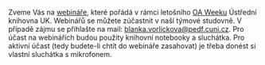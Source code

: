 
Zveme Vás na
[webináře](https://knihovna.cuni.cz/oawebinare-poznejte-open-access-online/),
které pořádá v rámci letošního [OA Weeku](http://openaccess.cz/open-access-week/) Ústřední
knihovna UK. Webinářů se můžete zúčastnit v naší týmové studovně. V případě
zájmu se přihlašte na mail: [blanka.vorlickova@pedf.cuni.cz](mailto:blanka.vorlickova@pedf.cuni.cz). Pro účast na
webinářích budou použity knihovní notebooky a sluchátka. Pro aktivní účast
(tedy budete-li chtít do webináře zasahovat) je třeba donést si vlastní
sluchátka s mikrofonem.
